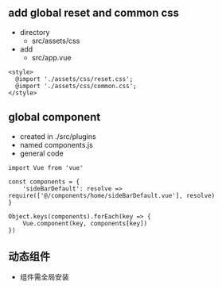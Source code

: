 ## add global reset and common css ##
+ directory
    + src/assets/css
+ add
    + src/app.vue
```
<style>
  @import './assets/css/reset.css';
  @import './assets/css/common.css';
</style>
```

## global component ##
+ created in ./src/plugins
+ named components.js
+ general code
```
import Vue from 'vue'

const components = {
    'sideBarDefault': resolve => require(['@/components/home/sideBarDefault.vue'], resolve)
}

Object.keys(components).forEach(key => {
    Vue.component(key, components[key])
})
```
## 动态组件 ##
+ 组件需全局安装
```

```
